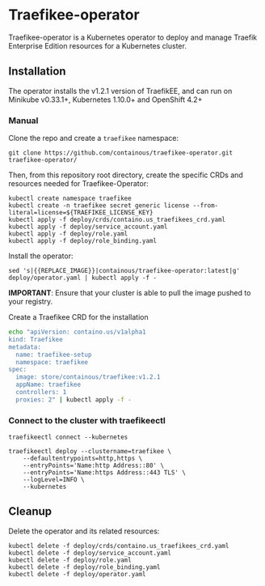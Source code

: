 # Traefikee-operator

Traefikee-operator is a Kubernetes operator to deploy and manage Traefik Enterprise Edition resources for a Kubernetes cluster.

## Installation

The operator installs the v1.2.1 version of TraefikEE, and can run on Minikube v0.33.1+, Kubernetes 1.10.0+ and OpenShift 4.2+

### Manual

Clone the repo and create a `traefikee` namespace:

```
git clone https://github.com/containous/traefikee-operator.git
traefikee-operator/
```

Then, from this repository root directory, create the specific CRDs and resources needed for Traefikee-Operator:

```
kubectl create namespace traefikee
kubectl create -n traefikee secret generic license --from-literal=license=${TRAEFIKEE_LICENSE_KEY}
kubectl apply -f deploy/crds/containo.us_traefikees_crd.yaml
kubectl apply -f deploy/service_account.yaml
kubectl apply -f deploy/role.yaml
kubectl apply -f deploy/role_binding.yaml
```

Install the operator:

```
sed 's|{{REPLACE_IMAGE}}|containous/traefikee-operator:latest|g' deploy/operator.yaml | kubectl apply -f -
```

**IMPORTANT**: Ensure that your cluster is able to pull the image pushed to your registry.


Create a Traefikee CRD for the installation

```bash
echo "apiVersion: containo.us/v1alpha1
kind: Traefikee
metadata:
  name: traefikee-setup
  namespace: traefikee
spec:
  image: store/containous/traefikee:v1.2.1
  appName: traefikee
  controllers: 1
  proxies: 2" | kubectl apply -f -
```

### Connect to the cluster with traefikeectl

```
traefikeectl connect --kubernetes

traefikeectl deploy --clustername=traefikee \
    --defaultentrypoints=http,https \
    --entryPoints='Name:http Address::80' \
    --entryPoints='Name:https Address::443 TLS' \
    --logLevel=INFO \
    --kubernetes
```

## Cleanup

Delete the operator and its related resources:

```
kubectl delete -f deploy/crds/containo.us_traefikees_crd.yaml
kubectl delete -f deploy/service_account.yaml
kubectl delete -f deploy/role.yaml
kubectl delete -f deploy/role_binding.yaml
kubectl delete -f deploy/operator.yaml
````
